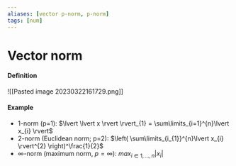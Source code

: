 ```yaml
---
aliases: [vector p-norm, p-norm]
tags: [num]
---
```

# Vector norm

#### Definition
![[Pasted image 20230322161729.png]]

#### Example
- 1-norm (p=1): $\lvert \lvert x \rvert \rvert_{1} = \sum\limits_{i=1}^{n}\lvert x_{i} \rvert$
- 2-norm (Euclidean norm; p=2): $\left( \sum\limits_{i_{1}}^{n}\lvert x_{i} \rvert^{2} \right)^\frac{1}{2}$
- $\infty$-norm (maximum norm, $p=\infty$): $max_{i \in {1,...,n}}\lvert x_{i} \rvert$
